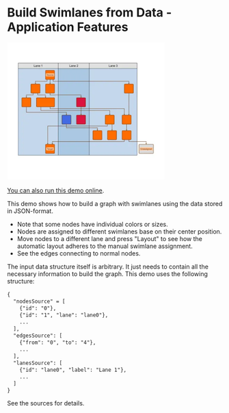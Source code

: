 <!--
 //////////////////////////////////////////////////////////////////////////////
 // @license
 // This file is part of yFiles for HTML.
 // Use is subject to license terms.
 //
 // Copyright (c) by yWorks GmbH, Vor dem Kreuzberg 28,
 // 72070 Tuebingen, Germany. All rights reserved.
 //
 //////////////////////////////////////////////////////////////////////////////
-->
# Build Swimlanes from Data - Application Features

<img src="../../../doc/demo-thumbnails/building-swimlanes-from-data.webp" alt="demo-thumbnail" height="320"/>

[You can also run this demo online](https://www.yfiles.com/demos/application-features/building-swimlanes-from-data/).

This demo shows how to build a graph with swimlanes using the data stored in JSON-format.

- Note that some nodes have individual colors or sizes.
- Nodes are assigned to different swimlanes base on their center position.
- Move nodes to a different lane and press "Layout" to see how the automatic layout adheres to the manual swimlane assignment.
- See the edges connecting to normal nodes.

The input data structure itself is arbitrary. It just needs to contain all the necessary information to build the graph. This demo uses the following structure:

```
{
  "nodesSource" = [
    {"id": "0"},
    {"id": "1", "lane": "lane0"},
    ...
  ],
  "edgesSource": [
    {"from": "0", "to": "4"},
    ...
  ],
  "lanesSource": [
    {"id": "lane0", "label": "Lane 1"},
    ...
  ]
}
```

See the sources for details.
